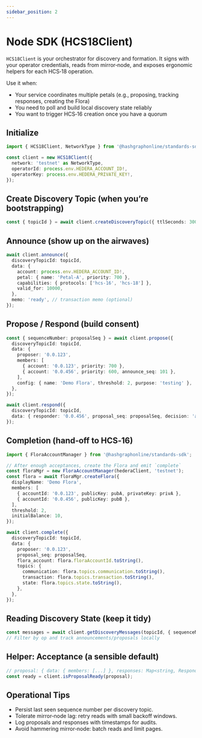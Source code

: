 ```yaml
---
sidebar_position: 2
---
```


# Node SDK (HCS18Client)

`HCS18Client` is your orchestrator for discovery and formation. It signs with your operator credentials, reads from mirror‑node, and exposes ergonomic helpers for each HCS‑18 operation.

Use it when:

- Your service coordinates multiple petals (e.g., proposing, tracking responses, creating the Flora)
- You need to poll and build local discovery state reliably
- You want to trigger HCS‑16 creation once you have a quorum

## Initialize

```ts
import { HCS18Client, NetworkType } from '@hashgraphonline/standards-sdk';

const client = new HCS18Client({
  network: 'testnet' as NetworkType,
  operatorId: process.env.HEDERA_ACCOUNT_ID!,
  operatorKey: process.env.HEDERA_PRIVATE_KEY!,
});
```

## Create Discovery Topic (when you’re bootstrapping)

```ts
const { topicId } = await client.createDiscoveryTopic({ ttlSeconds: 300 });
```

## Announce (show up on the airwaves)

```ts
await client.announce({
  discoveryTopicId: topicId,
  data: {
    account: process.env.HEDERA_ACCOUNT_ID!,
    petal: { name: 'Petal-A', priority: 700 },
    capabilities: { protocols: ['hcs-16', 'hcs-18'] },
    valid_for: 10000,
  },
  memo: 'ready', // transaction memo (optional)
});
```

## Propose / Respond (build consent)

```ts
const { sequenceNumber: proposalSeq } = await client.propose({
  discoveryTopicId: topicId,
  data: {
    proposer: '0.0.123',
    members: [
      { account: '0.0.123', priority: 700 },
      { account: '0.0.456', priority: 600, announce_seq: 101 },
    ],
    config: { name: 'Demo Flora', threshold: 2, purpose: 'testing' },
  },
});

await client.respond({
  discoveryTopicId: topicId,
  data: { responder: '0.0.456', proposal_seq: proposalSeq, decision: 'accept' },
});
```

## Completion (hand‑off to HCS‑16)

```ts
import { FloraAccountManager } from '@hashgraphonline/standards-sdk';

// After enough acceptances, create the Flora and emit `complete`
const floraMgr = new FloraAccountManager(hederaClient, 'testnet');
const flora = await floraMgr.createFlora({
  displayName: 'Demo Flora',
  members: [
    { accountId: '0.0.123', publicKey: pubA, privateKey: privA },
    { accountId: '0.0.456', publicKey: pubB },
  ],
  threshold: 2,
  initialBalance: 10,
});

await client.complete({
  discoveryTopicId: topicId,
  data: {
    proposer: '0.0.123',
    proposal_seq: proposalSeq,
    flora_account: flora.floraAccountId.toString(),
    topics: {
      communication: flora.topics.communication.toString(),
      transaction: flora.topics.transaction.toString(),
      state: flora.topics.state.toString(),
    },
  },
});
```

## Reading Discovery State (keep it tidy)

```ts
const messages = await client.getDiscoveryMessages(topicId, { sequenceNumber: 'gt:0', order: 'asc' });
// Filter by op and track announcements/proposals locally
```

## Helper: Acceptance (a sensible default)

```ts
// proposal: { data: { members: [...] }, responses: Map<string, RespondData> }
const ready = client.isProposalReady(proposal);
```
## Operational Tips

- Persist last seen sequence number per discovery topic.
- Tolerate mirror‑node lag: retry reads with small backoff windows.
- Log proposals and responses with timestamps for audits.
- Avoid hammering mirror‑node: batch reads and limit pages.


